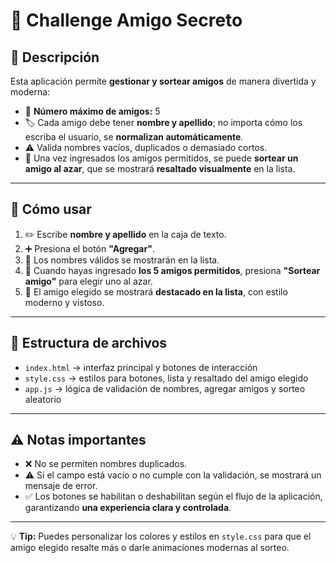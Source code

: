 # 🎉  Challenge Amigo Secreto

## 📝 Descripción
Esta aplicación permite **gestionar y sortear amigos** de manera divertida y moderna:  
- 👥 **Número máximo de amigos:** 5  
- 🏷️ Cada amigo debe tener **nombre y apellido**; no importa cómo los escriba el usuario, se **normalizan automáticamente**.  
- ⚠️ Valida nombres vacíos, duplicados o demasiado cortos.  
- 🎲 Una vez ingresados los amigos permitidos, se puede **sortear un amigo al azar**, que se mostrará **resaltado visualmente** en la lista.

---

## 🚀 Cómo usar
1. ✏️ Escribe **nombre y apellido** en la caja de texto.  
2. ➕ Presiona el botón **"Agregar"**.  
3. 📃 Los nombres válidos se mostrarán en la lista.  
4. 🎯 Cuando hayas ingresado **los 5 amigos permitidos**, presiona **"Sortear amigo"** para elegir uno al azar.  
5. 🌟 El amigo elegido se mostrará **destacado en la lista**, con estilo moderno y vistoso.

---

## 📂 Estructura de archivos
- `index.html` → interfaz principal y botones de interacción  
- `style.css` → estilos para botones, lista y resaltado del amigo elegido  
- `app.js` → lógica de validación de nombres, agregar amigos y sorteo aleatorio  

---

## ⚠️ Notas importantes
- ❌ No se permiten nombres duplicados.  
- ⚠️ Si el campo está vacío o no cumple con la validación, se mostrará un mensaje de error.  
- ✅ Los botones se habilitan o deshabilitan según el flujo de la aplicación, garantizando **una experiencia clara y controlada**.  

---

💡 **Tip:** Puedes personalizar los colores y estilos en `style.css` para que el amigo elegido resalte más o darle animaciones modernas al sorteo.
